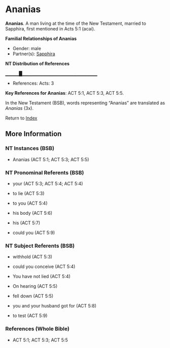 # Ananias
**Ananias**. 
A man living at the time of the New Testament, married to Sapphira, first mentioned in Acts 5:1 (acai). 




**Familial Relationships of Ananias**


* Gender: male
* Partner(s): [Sapphira](Sapphira.md)


**NT Distribution of References**

▁▁▁▁█▁▁▁▁▁▁▁▁▁▁▁▁▁▁▁▁▁▁▁▁▁▁
* References: Acts: 3



**Key References for Ananias**: 
ACT 5:1, ACT 5:3, ACT 5:5. 




In the New Testament (BSB), words representing “Ananias” are translated as 
*Ananias* (3x). 


Return to [Index](00-Index.md)

## More Information

### NT Instances (BSB)

* Ananias (ACT 5:1; ACT 5:3; ACT 5:5)



### NT Pronominal Referents (BSB)

* your (ACT 5:3; ACT 5:4; ACT 5:4)

* to lie (ACT 5:3)

* to you (ACT 5:4)

* his body (ACT 5:6)

* his (ACT 5:7)

* could you (ACT 5:9)



### NT Subject Referents (BSB)

* withhold (ACT 5:3)

* could you conceive (ACT 5:4)

* You have not lied (ACT 5:4)

* On hearing (ACT 5:5)

* fell down (ACT 5:5)

* you and your husband got for (ACT 5:8)

* to test (ACT 5:9)



### References (Whole Bible)

* ACT 5:1; ACT 5:3; ACT 5:5




